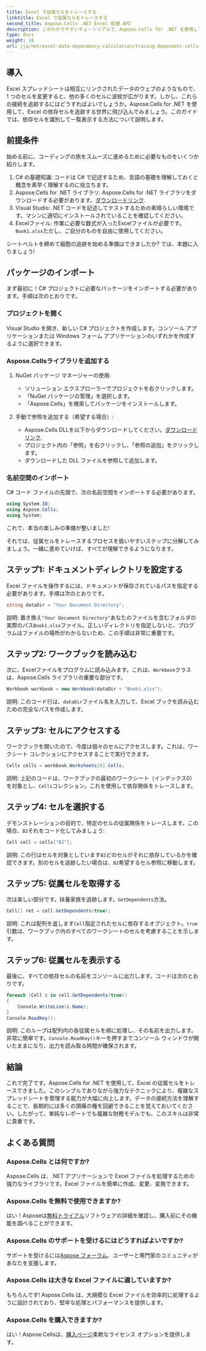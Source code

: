 ```yaml
---
title: Excel で従属セルをトレースする
linktitle: Excel で従属セルをトレースする
second_title: Aspose.Cells .NET Excel 処理 API
description: このわかりやすいチュートリアルで、Aspose.Cells for .NET を使用して Excel の依存セルをトレースする方法を学びます。
type: docs
weight: 10
url: /ja/net/excel-data-dependency-calculation/tracing-dependent-cells-in-excel/
---
```

## 導入

Excel スプレッドシートは相互にリンクされたデータのウェブのようなもので、1 つのセルを変更すると、他の多くのセルに波紋が広がります。しかし、これらの接続を追跡するにはどうすればよいでしょうか。Aspose.Cells for .NET を使用して、Excel の依存セルを追跡する世界に飛び込んでみましょう。このガイドでは、依存セルを識別して一覧表示する方法について説明します。 

## 前提条件

始める前に、コーディングの旅をスムーズに進めるために必要なものをいくつか紹介します。

1. C# の基礎知識: コードは C# で記述するため、言語の基礎を理解しておくと概念を素早く理解するのに役立ちます。
2.  Aspose.Cells for .NET ライブラリ: Aspose.Cells for .NET ライブラリをダウンロードする必要があります。[ダウンロードリンク](https://releases.aspose.com/cells/net/).
3. Visual Studio: .NET コードを記述してテストするための素晴らしい環境です。マシンに適切にインストールされていることを確認してください。 
4. Excelファイル: 作業に必要な数式が入ったExcelファイルが必要です。`Book1.xlsx`ただし、ご自分のものを自由に使用してください。

シートベルトを締めて細胞の追跡を始める準備はできましたか? では、本題に入りましょう!

## パッケージのインポート

まず最初に！C# プロジェクトに必要なパッケージをインポートする必要があります。手順は次のとおりです。

### プロジェクトを開く

Visual Studio を開き、新しい C# プロジェクトを作成します。コンソール アプリケーションまたは Windows フォーム アプリケーションのいずれかを作成するように選択できます。

### Aspose.Cellsライブラリを追加する

1. NuGet パッケージ マネージャーの使用: 
   - ソリューション エクスプローラーでプロジェクトを右クリックします。
   - 「NuGet パッケージの管理」を選択します。
   - 「Aspose.Cells」を検索してパッケージをインストールします。

2. 手動で参照を追加する（希望する場合）: 
   -  Aspose.Cells DLLを以下からダウンロードしてください。[ダウンロードリンク](https://releases.aspose.com/cells/net/).
   - プロジェクト内の「参照」を右クリックし、「参照の追加」をクリックします。
   - ダウンロードした DLL ファイルを参照して追加します。

### 名前空間のインポート

C# コード ファイルの先頭で、次の名前空間をインポートする必要があります。

```csharp
using System.IO;
using Aspose.Cells;
using System;
```

これで、本当の楽しみの準備が整いました!

それでは、従属セルをトレースするプロセスを扱いやすいステップに分解してみましょう。一緒に進めていけば、すべてが理解できるようになります。

## ステップ1: ドキュメントディレクトリを設定する

Excel ファイルを操作するには、ドキュメントが保存されているパスを指定する必要があります。手順は次のとおりです。

```csharp
string dataDir = "Your Document Directory";
```

説明: 置き換え`"Your Document Directory"`あなたのファイルを含むフォルダの実際のパス`Book1.xlsx`ファイル。正しいディレクトリを指定しないと、プログラムはファイルの場所がわからないため、この手順は非常に重要です。

## ステップ2: ワークブックを読み込む

次に、Excelファイルをプログラムに読み込みます。これは、`Workbook`クラスは、Aspose.Cells ライブラリの重要な部分です。

```csharp
Workbook workbook = new Workbook(dataDir + "Book1.xlsx");
```

説明: このコード行は、`dataDir`ファイル名を入力して、Excel ブックを読み込むための完全なパスを作成します。 

## ステップ3: セルにアクセスする

ワークブックを開いたので、今度は個々のセルにアクセスします。これは、ワークシート コレクションにアクセスすることで実行できます。

```csharp
Cells cells = workbook.Worksheets[0].Cells;
```

説明: 上記のコードは、ワークブックの最初のワークシート（インデックス0）を対象とし、`Cells`コレクション。これを使用して依存関係をトレースします。

## ステップ4: セルを選択する

デモンストレーションの目的で、特定のセルの従属関係をトレースします。この場合、`B2`それをコード化してみましょう:

```csharp
Cell cell = cells["B2"];
```

説明: この行はセルを対象としています`B2`どのセルがそれに依存しているかを確認できます。別のセルを追跡したい場合は、`B2`希望するセル参照に移動します。 

## ステップ5: 従属セルを取得する

次は楽しい部分です。扶養家族を追跡します。`GetDependents`方法。

```csharp
Cell[] ret = cell.GetDependents(true);
```

説明: これは配列を返します`Cell`指定されたセルに依存するオブジェクト。`true`引数は、ワークブック内のすべてのワークシートのセルを考慮することを示します。

## ステップ6: 従属セルを表示する

最後に、すべての依存セルの名前をコンソールに出力します。コードは次のとおりです。

```csharp
foreach (Cell c in cell.GetDependents(true))
{
    Console.WriteLine(c.Name);
}
Console.ReadKey();
```

説明: このループは配列内の各従属セルを順に処理し、その名前を出力します。非常に簡単です。`Console.ReadKey()`キーを押すまでコンソール ウィンドウが開いたままになり、出力を読み取る時間が確保されます。

## 結論

これで完了です。Aspose.Cells for .NET を使用して、Excel の従属セルをトレースできました。このシンプルでありながら強力なテクニックにより、複雑なスプレッドシートを管理する能力が大幅に向上します。データの接続方法を理解することで、長期的には多くの頭痛の種を回避できることを覚えておいてください。したがって、単純なレポートでも複雑な財務モデルでも、このスキルは非常に貴重です。

## よくある質問

### Aspose.Cells とは何ですか?
Aspose.Cells は、.NET アプリケーションで Excel ファイルを処理するための強力なライブラリです。Excel ファイルを簡単に作成、変更、変換できます。

### Aspose.Cells を無料で使用できますか?
はい！Asposeは[無料トライアル](https://releases.aspose.com/)ソフトウェアの詳細を確認し、購入前にその機能を調べることができます。

### Aspose.Cells のサポートを受けるにはどうすればよいですか?
サポートを受けるには[Aspose フォーラム](https://forum.aspose.com/c/cells/9)、ユーザーと専門家のコミュニティがあなたを支援します。 

### Aspose.Cells は大きな Excel ファイルに適していますか?
もちろんです! Aspose.Cells は、大規模な Excel ファイルを効率的に処理するように設計されており、堅牢な処理とパフォーマンスを提供します。

### Aspose.Cells を購入できますか?
はい！Aspose.Cellsは、[購入ページ](https://purchase.aspose.com/buy)柔軟なライセンス オプションを提供します。